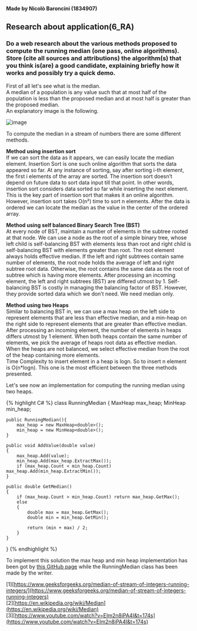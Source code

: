 **Made by Nicolò Baroncini (1834907)**

## Research about application(6_RA)
### Do a web research about the various methods proposed to compute the running median (one pass, online algorithms). Store (cite all sources and attributions) the algorithm(s) that you think is(are) a good candidate, explaining briefly how it works and possibly try a quick demo.
First of all let's see what is the median. \
A median of a population is any value such that at most half of the population is less than the proposed median and at most half is greater than the proposed median.\
An explanatory image is the following.

![image](https://user-images.githubusercontent.com/78324346/139809043-99c006fc-36d1-4df2-9161-e648ff1a7b93.png)

To compute the median in a stream of numbers there are some different methods.

**Method using insertion sort** \
If we can sort the data as it appears, we can easily locate the median element. Insertion Sort is one such online algorithm that sorts the data appeared so far. At any instance of sorting, say after sorting i-th element, the first i elements of the array are sorted. The insertion sort doesn’t depend on future data to sort data input till that point. In other words, insertion sort considers data sorted so far while inserting the next element. This is the key part of insertion sort that makes it an online algorithm. However, insertion sort takes O(n²) time to sort n elements. After the data is ordered we can locate the median as the value in the center of the ordered array.

**Method using self balanced Binary Search Tree (BST)** \
At every node of BST, maintain a number of elements in the subtree rooted at that node. We can use a node as the root of a simple binary tree, whose left child is self-balancing BST with elements less than root and right child is self-balancing BST with elements greater than root. The root element always holds effective median.
If the left and right subtrees contain same number of elements, the root node holds the average of left and right subtree root data. Otherwise, the root contains the same data as the root of subtree which is having more elements. After processing an incoming element, the left and right subtrees (BST) are differed utmost by 1.
Self-balancing BST is costly in managing the balancing factor of BST. However, they provide sorted data which we don’t need. We need median only.

**Method using two Heaps** \
Similar to balancing BST in, we can use a max heap on the left side to represent elements that are less than effective median, and a min-heap on the right side to represent elements that are greater than effective median.
After processing an incoming element, the number of elements in heaps differs utmost by 1 element. When both heaps contain the same number of elements, we pick the average of heaps root data as effective median. When the heaps are not balanced, we select effective median from the root of the heap containing more elements. \
Time Complexity to insert element in a heap is logn. So to insert n element is O(n*logn). This one is the most efficient between the three methods presented.

Let's see now an implementation for computing the running median using two heaps.

{% highlight C# %}
class RunningMedian
{
    MaxHeap<double> max_heap;
    MinHeap<double> min_heap;

    public RunningMedian(){
        max_heap = new MaxHeap<double>();
        min_heap = new MinHeap<double>();
    }

    public void AddValue(double value)
    {
        max_heap.Add(value);
        min_heap.Add(max_heap.ExtractMax());
        if (max_heap.Count < min_heap.Count) max_heap.Add(min_heap.ExtractMin());
    }

    public double GetMedian()
    {
        if (max_heap.Count > min_heap.Count) return max_heap.GetMax();
        else
        {
            double max = max_heap.GetMax();
            double min = min_heap.GetMin();

            return (min + max) / 2;
        }
    }
}
{% endhighlight %}

To implement this solution the max heap and min heap implementation has been got by [this GitHub page](https://github.com/JetStream96/MinMaxHeap) while the RunningMedian class has been made by the writer.

[1][https://www.geeksforgeeks.org/median-of-stream-of-integers-running-integers/](https://www.geeksforgeeks.org/median-of-stream-of-integers-running-integers) \
[2][https://en.wikipedia.org/wiki/Median](https://en.wikipedia.org/wiki/Median) \
[3][https://www.youtube.com/watch?v=EIm2n8iPA4I&t=174s](https://www.youtube.com/watch?v=EIm2n8iPA4I&t=174s)
